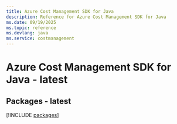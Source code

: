 ```yaml
---
title: Azure Cost Management SDK for Java
description: Reference for Azure Cost Management SDK for Java
ms.date: 09/19/2025
ms.topic: reference
ms.devlang: java
ms.service: costmanagement
---
```

# Azure Cost Management SDK for Java - latest
## Packages - latest
[!INCLUDE [packages](cost-management-index.md)]